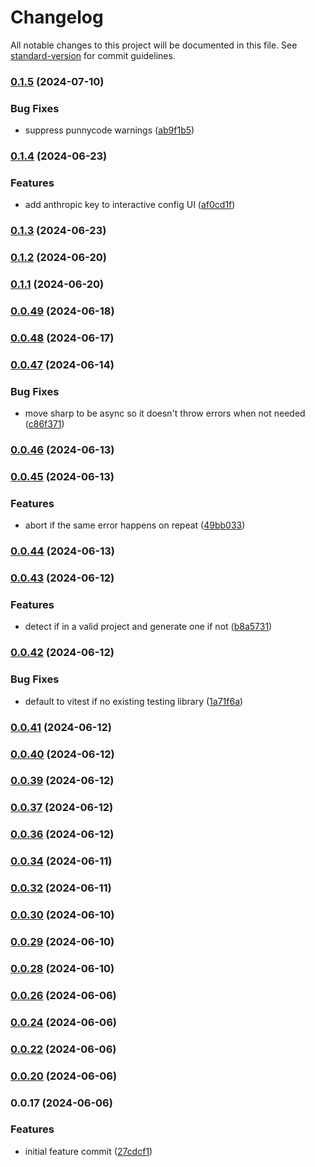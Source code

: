 # Changelog

All notable changes to this project will be documented in this file. See [standard-version](https://github.com/conventional-changelog/standard-version) for commit guidelines.

### [0.1.5](https://github.com/BuilderIO/micro-agent/compare/v0.1.4...v0.1.5) (2024-07-10)


### Bug Fixes

* suppress punnycode warnings ([ab9f1b5](https://github.com/BuilderIO/micro-agent/commit/ab9f1b5af52d769e020104915cf052c1b045ad0c))

### [0.1.4](https://github.com/BuilderIO/micro-agent/compare/v0.1.3...v0.1.4) (2024-06-23)


### Features

* add anthropic key to interactive config UI ([af0cd1f](https://github.com/BuilderIO/micro-agent/commit/af0cd1f3f49077a3a5d3e8935c614e16d1ee745c))

### [0.1.3](https://github.com/BuilderIO/micro-agent/compare/v0.1.2...v0.1.3) (2024-06-23)

### [0.1.2](https://github.com/BuilderIO/micro-agent/compare/v0.1.1...v0.1.2) (2024-06-20)

### [0.1.1](https://github.com/BuilderIO/micro-agent/compare/v0.1.0...v0.1.1) (2024-06-20)

### [0.0.49](https://github.com/BuilderIO/micro-agent/compare/v0.0.48...v0.0.49) (2024-06-18)

### [0.0.48](https://github.com/BuilderIO/micro-agent/compare/v0.0.47...v0.0.48) (2024-06-17)

### [0.0.47](https://github.com/BuilderIO/micro-agent/compare/v0.0.46...v0.0.47) (2024-06-14)

### Bug Fixes

- move sharp to be async so it doesn't throw errors when not needed ([c86f371](https://github.com/BuilderIO/micro-agent/commit/c86f3711b871099d5b6d8b06777a6477e9463468))

### [0.0.46](https://github.com/BuilderIO/micro-agent/compare/v0.0.45...v0.0.46) (2024-06-13)

### [0.0.45](https://github.com/BuilderIO/micro-agent/compare/v0.0.44...v0.0.45) (2024-06-13)

### Features

- abort if the same error happens on repeat ([49bb033](https://github.com/BuilderIO/micro-agent/commit/49bb03373c9c8f8a309014058fab6aadb44be585))

### [0.0.44](https://github.com/BuilderIO/micro-agent/compare/v0.0.43...v0.0.44) (2024-06-13)

### [0.0.43](https://github.com/BuilderIO/micro-agent/compare/v0.0.42...v0.0.43) (2024-06-12)

### Features

- detect if in a valid project and generate one if not ([b8a5731](https://github.com/BuilderIO/micro-agent/commit/b8a5731e82fd5541c738cdf094870fbac035386b))

### [0.0.42](https://github.com/BuilderIO/micro-agent/compare/v0.0.41...v0.0.42) (2024-06-12)

### Bug Fixes

- default to vitest if no existing testing library ([1a71f6a](https://github.com/BuilderIO/micro-agent/commit/1a71f6a2c123ae48022b9ff66e13a80c03a6d301))

### [0.0.41](https://github.com/BuilderIO/micro-agent/compare/v0.0.40...v0.0.41) (2024-06-12)

### [0.0.40](https://github.com/BuilderIO/micro-agent/compare/v0.0.39...v0.0.40) (2024-06-12)

### [0.0.39](https://github.com/BuilderIO/micro-agent/compare/v0.0.38...v0.0.39) (2024-06-12)

### [0.0.37](https://github.com/BuilderIO/micro-agent/compare/v0.0.36...v0.0.37) (2024-06-12)

### [0.0.36](https://github.com/BuilderIO/micro-agent/compare/v0.0.35...v0.0.36) (2024-06-12)

### [0.0.34](https://github.com/BuilderIO/micro-agent/compare/v0.0.33...v0.0.34) (2024-06-11)

### [0.0.32](https://github.com/BuilderIO/micro-agent/compare/v0.0.31...v0.0.32) (2024-06-11)

### [0.0.30](https://github.com/BuilderIO/micro-agent/compare/v0.0.29...v0.0.30) (2024-06-10)

### [0.0.29](https://github.com/BuilderIO/micro-agent/compare/v0.0.28...v0.0.29) (2024-06-10)

### [0.0.28](https://github.com/BuilderIO/micro-agent/compare/v0.0.27...v0.0.28) (2024-06-10)

### [0.0.26](https://github.com/BuilderIO/micro-agent/compare/v0.0.25...v0.0.26) (2024-06-06)

### [0.0.24](https://github.com/BuilderIO/micro-agent/compare/v0.0.23...v0.0.24) (2024-06-06)

### [0.0.22](https://github.com/BuilderIO/micro-agent/compare/v0.0.21...v0.0.22) (2024-06-06)

### [0.0.20](https://github.com/BuilderIO/micro-agent/compare/v0.0.19...v0.0.20) (2024-06-06)

### 0.0.17 (2024-06-06)

### Features

- initial feature commit ([27cdcf1](https://github.com/BuilderIO/micro-agent/commit/27cdcf1b522bd4caad61d9043c2ca24ae751ab21))
